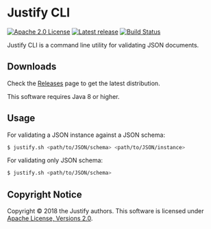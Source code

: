# Justify CLI
[![Apache 2.0 License](https://img.shields.io/:license-Apache%202.0-blue.svg)](https://www.apache.org/licenses/LICENSE-2.0)
[![Latest release](https://img.shields.io/github/release/leadpony/justify-cli.svg)](https://github.com/leadpony/justify-cli/releases/latest)
[![Build Status](https://travis-ci.org/leadpony/justify-cli.svg?branch=master)](https://travis-ci.org/leadpony/justify-cli)

Justify CLI is a command line utility for validating JSON documents.

## Downloads

Check the [Releases] page to get the latest distribution.

This software requires Java 8 or higher.

## Usage

For validating a JSON instance against a JSON schema:

```bash
$ justify.sh <path/to/JSON/schema> <path/to/JSON/instance>
```

For validating only JSON schema:

```bash
$ justify.sh <path/to/JSON/schema>
```

## Copyright Notice
Copyright &copy; 2018 the Justify authors. This software is licensed under [Apache License, Versions 2.0][Apache 2.0 License].

[Apache 2.0 License]: https://www.apache.org/licenses/LICENSE-2.0
[Justify]: https://github.com/leadpony/justify
[Releases]: https://github.com/leadpony/justify-cli/releases/latest
